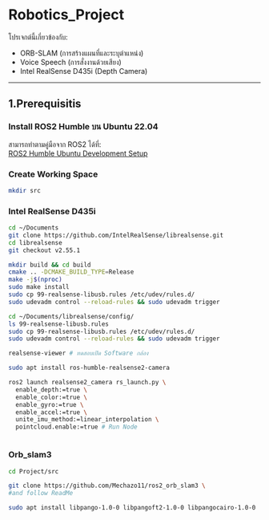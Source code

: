 # Robotics_Project

โปรเจกต์นี้เกี่ยวข้องกับ:
- ORB-SLAM (การสร้างแผนที่และระบุตำแหน่ง)
- Voice Speech (การสั่งงานด้วยเสียง)
- Intel RealSense D435i (Depth Camera)

---
## 1.Prerequisitis
### Install ROS2 Humble บน Ubuntu 22.04
สามารถทำตามคู่มือจาก ROS2 ได้ที่:  
[ROS2 Humble Ubuntu Development Setup](https://docs.ros.org/en/humble/Installation/Alternatives/Ubuntu-Development-Setup.html)

### Create Working Space
```bash
mkdir src
```
### Intel RealSense D435i 
```bash
cd ~/Documents
git clone https://github.com/IntelRealSense/librealsense.git
cd librealsense
git checkout v2.55.1

mkdir build && cd build
cmake .. -DCMAKE_BUILD_TYPE=Release
make -j$(nproc)
sudo make install
sudo cp 99-realsense-libusb.rules /etc/udev/rules.d/
sudo udevadm control --reload-rules && sudo udevadm trigger

cd ~/Documents/librealsense/config/
ls 99-realsense-libusb.rules
sudo cp 99-realsense-libusb.rules /etc/udev/rules.d/
sudo udevadm control --reload-rules && sudo udevadm trigger

realsense-viewer # ทดสอบเปิด Software กล้อง

sudo apt install ros-humble-realsense2-camera

ros2 launch realsense2_camera rs_launch.py \
  enable_depth:=true \
  enable_color:=true \
  enable_gyro:=true \
  enable_accel:=true \
  unite_imu_method:=linear_interpolation \
  pointcloud.enable:=true # Run Node



```

### Orb_slam3

```bash
cd Project/src

git clone https://github.com/Mechazo11/ros2_orb_slam3 \ 
#and follow ReadMe

sudo apt install libpango-1.0-0 libpangoft2-1.0-0 libpangocairo-1.0-0


```